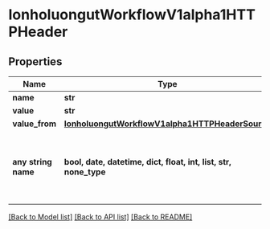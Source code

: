 # IonholuongutWorkflowV1alpha1HTTPHeader


## Properties
Name | Type | Description | Notes
------------ | ------------- | ------------- | -------------
**name** | **str** |  | 
**value** | **str** |  | [optional] 
**value_from** | [**IonholuongutWorkflowV1alpha1HTTPHeaderSource**](IonholuongutWorkflowV1alpha1HTTPHeaderSource.md) |  | [optional] 
**any string name** | **bool, date, datetime, dict, float, int, list, str, none_type** | any string name can be used but the value must be the correct type | [optional]

[[Back to Model list]](../README.md#documentation-for-models) [[Back to API list]](../README.md#documentation-for-api-endpoints) [[Back to README]](../README.md)


